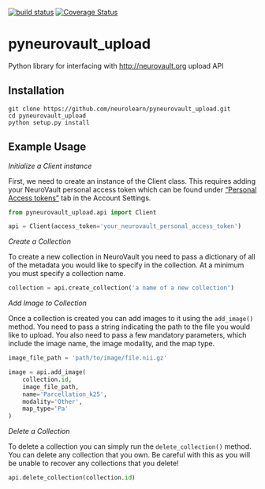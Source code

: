 [![build status](https://api.travis-ci.org/neurolearn/pyneurovault_upload.svg?branch=master)](https://travis-ci.org/neurolearn/pyneurovault_upload)
[![Coverage Status](https://coveralls.io/repos/github/neurolearn/pyneurovault_upload/badge.svg?branch=master)](https://coveralls.io/github/neurolearn/pyneurovault_upload?branch=master)

# pyneurovault_upload
Python library for interfacing with http://neurovault.org upload API


## Installation

```
git clone https://github.com/neurolearn/pyneurovault_upload.git
cd pyneurovault_upload
python setup.py install
```

## Example Usage

*Initialize a Client instance*

First, we need to create an instance of the Client class. This requires adding your NeuroVault personal access token which can be found under [“Personal Access tokens”](http://neurovault.org/accounts/tokens/) tab in the Account Settings.

```python
from pyneurovault_upload.api import Client

api = Client(access_token='your_neurovault_personal_access_token')
```

*Create a Collection*

To create a new collection in NeuroVault you need to pass a dictionary of all of the metadata you would like to specify in the collection. At a minimum you must specify a collection name.

```python
collection = api.create_collection('a name of a new collection')
```

*Add Image to Collection*

Once a collection is created you can add images to it using the `add_image()` method. You need to pass a string indicating the path to the file you would like to upload. You also need to pass a few mandatory parameters, which include the image name, the image modality, and the map type.

```python
image_file_path = 'path/to/image/file.nii.gz'

image = api.add_image(
    collection.id,
    image_file_path,
    name='Parcellation_k25',
    modality='Other',
    map_type='Pa'
)
```

*Delete a Collection*

To delete a collection you can simply run the `delete_collection()` method. You can delete any collection that you own.  Be careful with this as you will be unable to recover any collections that you delete!

```python
api.delete_collection(collection.id)
```
